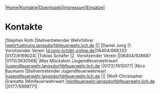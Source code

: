|[Home](index.md)|[Kontakte](kontakte.md)|[Downloads](downloads.md)|[Impressum](impressum.md)|[Einsätze](https://feuerwehr.lich.de/einsaetze)|

# Kontakte

|Stephan Roth |Stellvertretender Wehrführer |wehrfuehrung.langsdorf@feuerwehr.lich.de |||
|Daniel Jung |1. Vorsitzender Verein |d.jung-lich@t-online.de|06404/668333 |0172/6169024|
|Tobias Schäfer |2. Vorsitzender Verein ||06404/928687 |0170/3630568|
|Max Mückstein |Jugendfeuerwehrwart |jugendfeuerwehr.langsdorf@feuerwehr.lich.de ||0172/7815077|
|Nico Baumann |Stellvertretender Jugendfeuerwehrwart |jugendfeuerwehr.langsdorf@feuerwehr.lich.de |||
|Wolf-Christopher Gramatte |Minifeuerwehrwart |minifeuerwehr.langsdorf@feuerwehr.lich.de ||0177/5999771|

